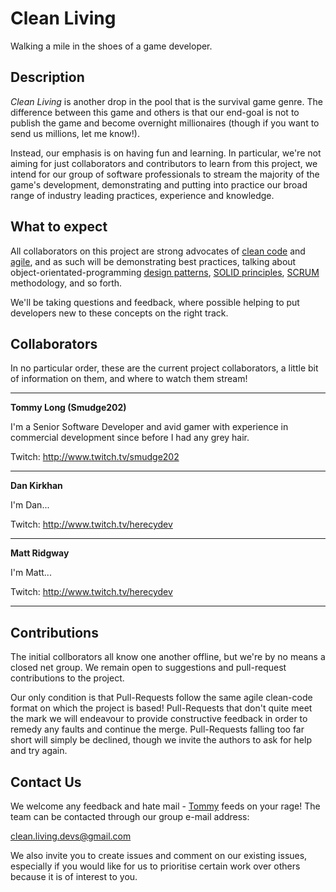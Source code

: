 # Clean Living

Walking a mile in the shoes of a game developer.

## Description

_Clean Living_ is another drop in the pool that is the survival game genre.  The difference between this game and others is that our end-goal is not to publish the game and become overnight millionaires (though if you want to send us millions, let me know!).

Instead, our emphasis is on having fun and learning. In particular, we're not aiming for just collaborators and contributors to learn from this project, we intend for our group of software professionals to stream the majority of the game's development, demonstrating and putting into practice our broad range of industry leading practices, experience and knowledge.

## What to expect

All collaborators on this project are strong advocates of [clean code] and [agile], and as such will be demonstrating best practices, talking about object-orientated-programming [design patterns], [SOLID principles], [SCRUM] methodology, and so forth.

We'll be taking questions and feedback, where possible helping to put developers new to these concepts on the right track.

## Collaborators

In no particular order, these are the current project collaborators, a little bit of information on them, and where to watch them stream!

---------

**Tommy Long (Smudge202)**

I'm a Senior Software Developer and avid gamer with experience in commercial development since before I had any grey hair.

Twitch: http://www.twitch.tv/smudge202

---------

**Dan Kirkhan**

I'm Dan...

Twitch: http://www.twitch.tv/herecydev

---------

**Matt Ridgway**

I'm Matt...

Twitch: http://www.twitch.tv/herecydev

---------

## Contributions

The initial collborators all know one another offline, but we're by no means a closed net group. We remain open to suggestions and pull-request contributions to the project.

Our only condition is that Pull-Requests follow the same agile clean-code format on which the project is based!  Pull-Requests that don't quite meet the mark we will endeavour to provide constructive feedback in order to remedy any faults and continue the merge.  Pull-Requests falling too far short will simply be declined, though we invite the authors to ask for help and try again.

## Contact Us

We welcome any feedback and hate mail - [Tommy] feeds on your rage!  The team can be contacted through our group e-mail address:

clean.living.devs@gmail.com

We also invite you to create issues and comment on our existing issues, especially if you would like for us to prioritise certain work over others because it is of interest to you.

  [clean code]: http://www.amazon.co.uk/Clean-Code-Handbook-Software-Craftsmanship/dp/0132350882
  [agile]: http://en.wikipedia.org/wiki/Agile_software_development
  [design patterns]: http://www.oodesign.com
  [SOLID principles]: http://en.wikipedia.org/wiki/SOLID_%28object-oriented_design%29
  [SCRUM]: http://en.wikipedia.org/wiki/Scrum_%28software_development%29
  [Tommy]: https://github.com/Smudge202
